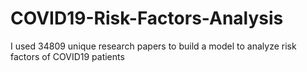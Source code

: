# COVID19-Risk-Factors-Analysis
I used 34809 unique research papers to build a model to analyze risk factors of COVID19 patients
